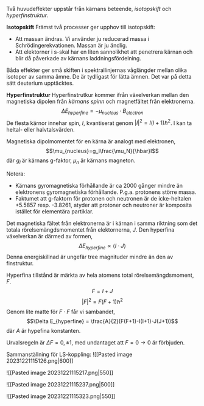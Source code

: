 Två huvudeffekter uppstår från kärnans beteende, *isotopskift* och *hyperfinstruktur*.

**Isotopskift**
Främst två processer ger upphov till isotopskift:
- Att massan ändras. Vi använder ju reducerad massa i Schrödingerekvationen. Massan är ju ändlig.
- Att elektorner i s-skal har en liten sannolikhet att penetrera kärnan och blir då påverkade av kärnans laddningsfördelning.

Båda effekter ger små skiften i spektrallinjernas våglängder mellan olika isotoper av samma ämne. De är tydligast för lätta ämnen. Det var på detta sätt deuterium upptäcktes.

**Hyperfinstruktur**
Hyperfinstrutkur kommer ifrån växelverkan mellan den magnetiska dipolen från *kärnans spinn* och magnetfältet från elektronerna.
$$\Delta E_{hyperfine} = -\mu_{nucleus} \cdot B_{electron}$$
De flesta kärnor innehar spin, $I$, kvantiserat genom $|I|^2 = I(I+1)\hbar^2$. I kan ta heltal- eller halvtalsvärden.

Magnetiska dipolmomentet för en kärna är analogt med elektronen,
$$\mu_{nucleus}=g_I\frac{\mu_N}{\hbar}I$$
där $g_l$ är kärnans g-faktor, $\mu_n$ är kärnans magneton.

Notera:
- Kärnans gyromagnetiska förhållande är ca 2000 gånger mindre än elektronens gyromagnetiska förhållande. P.g.a. protonens större massa.
- Faktumet att g-faktorn för protonen och neutronen är de icke-heltalen +5.5857 resp. -3.8261, atyder att protoner och neutroner är komposita istället för elementära partiklar.

Det magnetiska fältet från elektronerna är i kärnan i samma riktning som det totala rörelsemängdsmomentet från elektornerna, $J$. Den hyperfina växelverkan är därmed av formen,
$$\Delta E_{hyperfine} \propto \langle I\cdot J \rangle $$
Denna energiskillnad är ungefär tree magnituder mindre än den av finstruktur.

Hyperfina tillstånd är märkta av hela atomens total rörelsemängdsmoment, $F$.
$$F = I + J$$
$$|F|^2=F(F+1)\hbar^2$$
Genom lite matte för $F \cdot F$ får vi sambandet,
$$\Delta E_{hyperfine} = \frac{A}{2}(F(F+1)-I(I+1)-J(J+1))$$
där $A$ är hypefina konstanten.

Urvalsregeln är $\Delta F = 0, \pm 1$, med undantaget att $F = 0 \rightarrow 0$ är förbjuden.

Sammanställning för LS-koppling:
![[Pasted image 20231221115126.png|600]]

![[Pasted image 20231221115217.png|550]]

![[Pasted image 20231221115237.png|500]]

![[Pasted image 20231221115323.png|550]]
